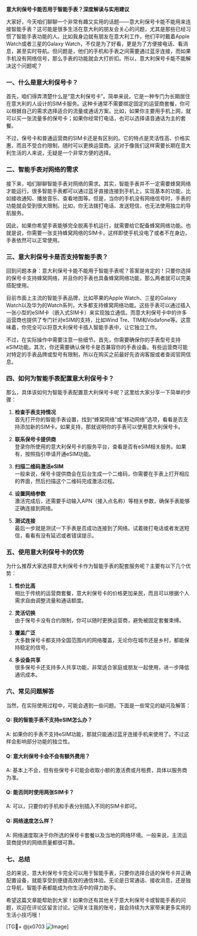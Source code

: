 **意大利保号卡能否用于智能手表？深度解读与实用建议**

大家好，今天咱们聊聊一个非常有趣又实用的话题——意大利保号卡能不能用来连接智能手表？这可能是很多生活在意大利的朋友会关心的问题，尤其是那些已经习惯了智能手表功能的人。比如我身边就有朋友在意大利工作，他们平时戴着Apple Watch或者三星的Galaxy Watch，不仅是为了好看，更是为了方便接电话、看消息，甚至实时导航。但问题是，他们的手机和手表之间需要通过蓝牙连接，而如果手机没有网络信号，那么手表的功能就会大打折扣。所以，意大利保号卡能不能解决这个问题呢？

### 一、什么是意大利保号卡？

首先，咱们得弄清楚什么是“意大利保号卡”。简单来说，它是一种专门为长期居住在意大利的人设计的SIM卡服务。这种卡通常不需要绑定固定的运营商套餐，你可以根据自己的需求选择适合的流量或通话方案。比如，如果你主要用手机上网，就可以买一张流量多的保号卡；如果你经常打电话，也可以选择语音通话为主的套餐。

不过，保号卡和普通运营商的SIM卡还是有区别的。它的特点是灵活性高、价格实惠，而且不受合约限制，随时可以更换运营商。这对于像我们这样需要长期在意大利生活的人来说，无疑是一个非常方便的选择。

### 二、智能手表对网络的需求

接下来，咱们聊聊智能手表对网络的需求。其实，智能手表并不一定需要蜂窝网络才能运行。很多智能手表都可以通过蓝牙直接连接到手机上，实现基本的功能，比如接收通知、播放音乐、查看地图等。但是，当你的手机没有网络信号时，手表的功能就会受到很大限制。比如，你无法拨打电话、发送短信，也无法使用独立的导航服务。

因此，如果你希望手表能够完全脱离手机运行，就需要给它配备蜂窝网络功能。也就是说，你需要一张支持蜂窝网络的SIM卡，这样即使手机没电了或者不在身边，手表依然可以正常使用。

### 三、意大利保号卡是否支持智能手表？

回到问题本身：意大利保号卡能不能用于智能手表呢？答案是肯定的！只要你选择的保号卡支持蜂窝网络，并且你的手表也具备蜂窝网络功能，那么两者就可以完美搭配使用。

目前市面上主流的智能手表品牌，比如苹果的Apple Watch、三星的Galaxy Watch以及华为的Watch系列，大多都支持蜂窝网络功能。这些手表可以通过插入一张小型的eSIM卡（嵌入式SIM卡）来实现独立通信。而意大利保号卡中的许多运营商也提供了专门针对eSIM的支持，比如Wind Tre、TIM和Vodafone等。这意味着，你完全可以将意大利保号卡插入智能手表中，让它独立工作。

不过，在实际操作中需要注意一些细节。首先，你需要确保你的手表型号支持eSIM功能。其次，你还需要确认保号卡是否兼容你的手表设备。有些运营商可能对特定的手表品牌或型号有限制，所以在购买之前最好先咨询客服或者查阅官网信息。

### 四、如何为智能手表配置意大利保号卡？

那么，具体该如何为智能手表配置意大利保号卡呢？这里给大家分享一下简单的步骤：

1. **检查手表支持情况**  
   首先打开你的智能手表设置，找到“蜂窝网络”或“移动网络”选项，看看是否支持添加新的SIM卡。如果支持，那就说明你的手表可以使用意大利保号卡。

2. **联系保号卡提供商**  
   登录你所使用的意大利保号卡的服务平台，查看是否有eSIM相关服务。如果有，按照指引申请开通eSIM功能。

3. **扫描二维码激活eSIM**  
   一般来说，保号卡提供商会在后台生成一个二维码，你需要在手表上打开相应的界面，然后扫描这个二维码完成激活过程。

4. **设置网络参数**  
   激活完成后，还需要手动输入APN（接入点名称）等相关参数，确保手表能够正确连接到网络。

5. **测试连接**  
   最后一步就是测试一下手表是否成功连接到了网络。试着拨打电话或者发送短信，看看有没有延迟或者错误提示。

### 五、使用意大利保号卡的优势

为什么推荐大家选择意大利保号卡作为智能手表的配套服务呢？主要有以下几个优势：

1. **性价比高**  
   相比于传统的运营商套餐，意大利保号卡的价格更加亲民，而且可以根据个人需求自由调整流量和通话额度。

2. **灵活切换**  
   由于保号卡没有合约限制，你可以随时更换运营商，避免被固定套餐束缚。

3. **覆盖广泛**  
   大多数保号卡都支持全国范围内的网络覆盖，无论你在城市还是乡村，都能保持稳定的信号。

4. **多设备共享**  
   很多保号卡还支持多人共享功能，非常适合家庭或朋友一起使用，进一步降低通讯成本。

### 六、常见问题解答

当然，在实际使用过程中，可能会遇到一些问题。下面是一些常见的疑问及解答：

#### Q: 我的智能手表不支持eSIM怎么办？
A: 如果你的手表不支持eSIM功能，那就只能通过蓝牙连接手机来使用了。不过这样会影响部分功能的独立性。

#### Q: 意大利保号卡会不会有额外费用？
A: 基本上不会，但有些保号卡可能会收取小额的激活费或月租费，具体以服务商为准。

#### Q: 能否同时使用两张SIM卡？
A: 可以，只要你的手机和手表分别插入不同的SIM卡即可。

#### Q: 网络速度怎么样？
A: 网络速度取决于你所选的保号卡套餐以及当地的网络环境。一般来说，主流运营商提供的网络质量都很可靠。

### 七、总结

总的来说，意大利保号卡完全可以用于智能手表，只要你选择合适的保号卡并正确配置设备，就能享受到便捷高效的通信体验。无论是日常通话、接收消息，还是独立导航，智能手表都能成为你生活中的得力助手。

希望这篇文章能帮助到大家！如果你还有其他关于意大利保号卡或智能手表的问题，欢迎在评论区留言讨论。记得关注我的账号，我会持续为大家带来更多实用的生活小技巧哦！

[TG💪+ @jx0703 ![Image](https://github.com/user-attachments/assets/dbca1d08-cadb-493c-b0ec-ad6f7a83f270)]